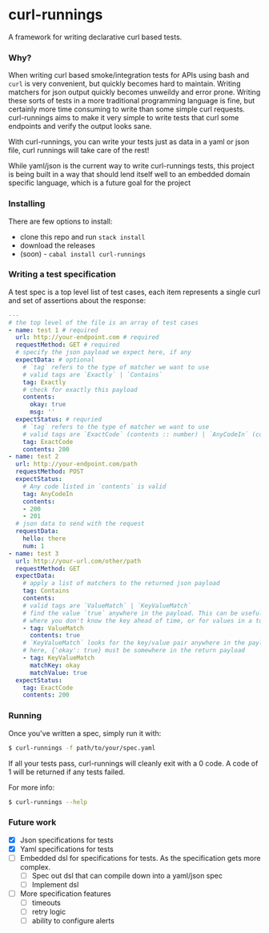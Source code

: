 # curl-runnings

A framework for writing declarative curl based tests.

### Why?

When writing curl based smoke/integration tests for APIs using bash and `curl`
is very convenient, but quickly becomes hard to maintain. Writing matchers for
json output quickly becomes unweildy and error prone. Writing these sorts of
tests in a more traditional programming language is fine, but certainly more
time consuming to write than some simple curl requests. curl-runnings aims to
make it very simple to write tests that curl some endpoints and verify the
output looks sane.

With curl-runnings, you can write your tests just as data in a yaml or json file,
curl runnings will take care of the rest!

While yaml/json is the current way to write curl-runnings tests, this project is
being built in a way that should lend itself well to an embedded domain specific
language, which is a future goal for the project

### Installing

There are few options to install:

- clone this repo and run `stack install`
- download the releases 
- (soon) - `cabal install curl-runnings`

### Writing a test specification

A test spec is a top level list of test cases, each item represents a single curl and set of assertions about the response:

```yaml
---
# the top level of the file is an array of test cases
- name: test 1 # required
  url: http://your-endpoint.com # required
  requestMethod: GET # required
  # specify the json payload we expect here, if any
  expectData: # optional
    # `tag` refers to the type of matcher we want to use
    # valid tags are `Exactly` | `Contains`
    tag: Exactly
    # check for exactly this payload
    contents:
      okay: true
      msg: ''
  expectStatus: # requried
    # `tag` refers to the type of matcher we want to use
    # valid tags are `ExactCode` (contents :: number) | `AnyCodeIn` (contents :: [number])
    tag: ExactCode
    contents: 200
- name: test 2
  url: http://your-endpoint.com/path
  requestMethod: POST
  expectStatus:
    # Any code listed in `contents` is valid
    tag: AnyCodeIn
    contents:
    - 200
    - 201
  # json data to send with the request
  requestData:
    hello: there
    num: 1
- name: test 3
  url: http://your-url.com/other/path
  requestMethod: GET
  expectData:
    # apply a list of matchers to the returned json payload
    tag: Contains
    contents:
    # valid tags are `ValueMatch` | `KeyValueMatch`
    # find the value `true` anywhere in the payload. This can be useful for matching against values 
    # where you don't know the key ahead of time, or for values in a top level array.
    - tag: ValueMatch
      contents: true
    # `KeyValueMatch` looks for the key/value pair anywhere in the payload
    # here, {'okay': true} must be somewhere in the return payload
    - tag: KeyValueMatch
      matchKey: okay
      matchValue: true
  expectStatus:
    tag: ExactCode
    contents: 200
```

### Running

Once you've written a spec, simply run it with:

```bash
$ curl-runnings -f path/to/your/spec.yaml
```

If all your tests pass, curl-runnings will cleanly exit with a 0 code. A code of
1 will be returned if any tests failed.

For more info:

```bash
$ curl-runnings --help
```


### Future work

- [x] Json specifications for tests
- [x] Yaml specifications for tests
- [ ] Embedded dsl for specifications for tests. As the specification gets more complex.
  - [ ] Spec out dsl that can compile down into a yaml/json spec
  - [ ] Implement dsl
- [ ] More specification features
  - [ ] timeouts
  - [ ] retry logic
  - [ ] ability to configure alerts
